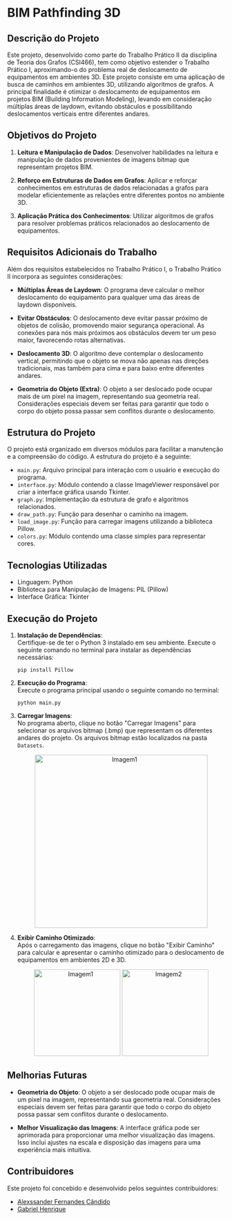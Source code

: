 
# BIM Pathfinding 3D


## Descrição do Projeto

Este projeto, desenvolvido como parte do Trabalho Prático II da disciplina de Teoria dos Grafos (CSI466), tem como objetivo estender o Trabalho Prático I, aproximando-o do problema real de deslocamento de equipamentos em ambientes 3D. Este projeto consiste em uma aplicação de busca de caminhos em ambientes 3D, utilizando algoritmos de grafos. A principal finalidade é otimizar o deslocamento de equipamentos em projetos BIM (Building Information Modeling), levando em consideração múltiplas áreas de laydown, evitando obstáculos e possibilitando deslocamentos verticais entre diferentes andares.
## Objetivos do Projeto

1. **Leitura e Manipulação de Dados**: Desenvolver habilidades na leitura e manipulação de dados provenientes de imagens bitmap que representam projetos BIM.

2. **Reforço em Estruturas de Dados em Grafos**: Aplicar e reforçar conhecimentos em estruturas de dados relacionadas a grafos para modelar eficientemente as relações entre diferentes pontos no ambiente 3D.

3. **Aplicação Prática dos Conhecimentos**: Utilizar algoritmos de grafos para resolver problemas práticos relacionados ao deslocamento de equipamentos.
## Requisitos Adicionais do Trabalho

Além dos requisitos estabelecidos no Trabalho Prático I, o Trabalho Prático II incorpora as seguintes considerações:

- **Múltiplas Áreas de Laydown**: O programa deve calcular o melhor deslocamento do equipamento para qualquer uma das áreas de laydown disponíveis.

- **Evitar Obstáculos**: O deslocamento deve evitar passar próximo de objetos de colisão, promovendo maior segurança operacional. As conexões para nós mais próximos aos obstáculos devem ter um peso maior, favorecendo rotas alternativas.

- **Deslocamento 3D**: O algoritmo deve contemplar o deslocamento vertical, permitindo que o objeto se mova não apenas nas direções tradicionais, mas também para cima e para baixo entre diferentes andares.

- **Geometria do Objeto (Extra)**: O objeto a ser deslocado pode ocupar mais de um pixel na imagem, representando sua geometria real. Considerações especiais devem ser feitas para garantir que todo o corpo do objeto possa passar sem conflitos durante o deslocamento.
## Estrutura do Projeto

O projeto está organizado em diversos módulos para facilitar a manutenção e a compreensão do código. A estrutura do projeto é a seguinte:

- `main.py`: Arquivo principal para interação com o usuário e execução do programa.
- `interface.py`: Módulo contendo a classe ImageViewer responsável por criar a interface gráfica usando Tkinter.
- `graph.py`: Implementação da estrutura de grafo e algoritmos relacionados.
- `draw_path.py`: Função para desenhar o caminho na imagem.
- `load_image.py`: Função para carregar imagens utilizando a biblioteca Pillow.
- `colors.py`: Módulo contendo uma classe simples para representar cores.

## Tecnologias Utilizadas
- Linguagem: Python
- Biblioteca para Manipulação de Imagens: PIL (Pillow)
- Interface Gráfica: Tkinter
## Execução do Projeto

1. **Instalação de Dependências**:  
   Certifique-se de ter o Python 3 instalado em seu ambiente. Execute o seguinte comando no terminal para instalar as dependências necessárias:
   
   `pip install Pillow`

2. **Execução do Programa**:  
   Execute o programa principal usando o seguinte comando no terminal:
   
   `python main.py`

3. **Carregar Imagens**:  
   No programa aberto, clique no botão "Carregar Imagens" para selecionar os arquivos bitmap (.bmp) que representam os diferentes andares do projeto. Os arquivos bitmap estão localizados na pasta `Datasets`.

   <div align="center">
     <img src="https://github.com/JuBinLuB/Teoria-dos-Grafos/assets/110267649/6dc71e20-c90c-4d09-ae17-8bfa862f4ff9" alt="Imagem1" width="400">
   </div>

5. **Exibir Caminho Otimizado**:  
   Após o carregamento das imagens, clique no botão "Exibir Caminho" para calcular e apresentar o caminho otimizado para o deslocamento de equipamentos em ambientes 2D e 3D.

   <p align="center">
      <img src="https://github.com/JuBinLuB/Teoria-dos-Grafos/assets/110267649/681244c3-280a-44a5-9f6e-28d37a52c294" alt="Imagem1" width="200">
      <img src="https://github.com/JuBinLuB/Teoria-dos-Grafos/assets/110267649/dea3c122-aa5f-420a-aa0a-8351e3b58b1b" alt="Imagem2" width="200">
   </p>
## Melhorias Futuras

- **Geometria do Objeto**: O objeto a ser deslocado pode ocupar mais de um pixel na imagem, representando sua geometria real. Considerações especiais devem ser feitas para garantir que todo o corpo do objeto possa passar sem conflitos durante o deslocamento.

- **Melhor Visualização das Imagens**: A interface gráfica pode ser aprimorada para proporcionar uma melhor visualização das imagens. Isso inclui ajustes na escala e disposição das imagens para uma experiência mais intuitiva.

## Contribuidores

Este projeto foi concebido e desenvolvido pelos seguintes contribuidores:

- [Alexssander Fernandes Cândido](https://github.com/JuBinLuB)
- [Gabriel Henrique](https://github.com/gabrielhs33)



